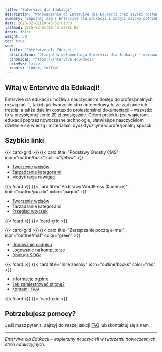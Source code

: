```yaml
---
title: "Entervive dla Edukacji"
description: "Wprowadzenie do Entervive dla Edukacji oraz szybki dostęp do najważniejszych materiałów."
summary: "Zapoznaj się z Entervive dla Edukacji i znajdź szybko potrzebne informacje."
date: 2025-02-01T20:43:32+01:00
lastmod: 2025-02-01T20:43:32+01:00
draft: false
weight: 50
toc: true
seo:
  title: "Entervive dla Edukacji"
  description: "Oficjalna dokumentacja Entervive dla Edukacji – wprowadzenie i szybkie linki do kluczowych tematów."
  canonical: "https://entervive.edu/docs/"
  noindex: false
  robots: "index, follow"
---
```


## Witaj w Entervive dla Edukacji!

Entervive dla edukacji umożliwia nauczycielom dostęp do profesjonalnych rozwiązań IT, takich jak tworzenie stron internetowych, zarządzanie ich treścią, a także daje im dostęp do profesjonalnej dokumentacji – wszystko to w przystępnej cenie 20 zł miesięcznie. Celem projektu jest wspieranie edukacji poprzez nowoczesne technologie, ułatwiające nauczycielom dzielenie się wiedzą i materiałami dydaktycznymi w profesjonalny sposób.

## Szybkie linki

{{< card-grid >}}
{{< card title="Podstawy Ghostly CMS" icon="outline/book" color="yellow" >}}

- [Tworzenie wpisów](/docs/ghostly-cms/tworzenie-wpisow/)
- [Zarządzanie kategoriami](/docs/ghostly-cms/kategorie/)
- [Modyfikacja nawigacji](/docs/ghostly-cms/nawigacja/)

{{< /card >}}
{{< card title="Podstawy WordPress (Kadence)" icon="outline/puzzle" color="purple" >}}

- [Tworzenie wpisów](/docs/wordpress/tworzenie-wpisow/)
- [Zarządzanie kategoriami](/docs/wordpress/kategorie/)
- [Przegląd wtyczek](/docs/wordpress/wtyczki/)

{{< /card >}}
{{< /card-grid >}}

{{< card-grid >}}
{{< card title="Zarządzanie pocztą e-mail" icon="outline/mail" color="green" >}}

- [Dodawanie podpisu](/docs/mail/podpis/)
- [Logowanie na komputerze](/docs/mail/logowanie-komputer/)
- [Obsługa SOGo](/docs/mail/sogo/)

{{< /card >}}
{{< card title="Inne zasoby" icon="outline/books" color="red" >}}

- [Informacje ogólne](/docs/informacje-ogolne/)
- [Jak zarejestrować stronę?](/docs/rejestracja/)
- [Kontakt i FAQ](/docs/kontakt/)

{{< /card >}}
{{< /card-grid >}}

## Potrzebujesz pomocy?

Jeśli masz pytania, zajrzyj do naszej sekcji [FAQ](/docs/kontakt/) lub skontaktuj się z nami.

---

_Entervive dla Edukacji – wspieramy nauczycieli w tworzeniu nowoczesnych stron edukacyjnych._
